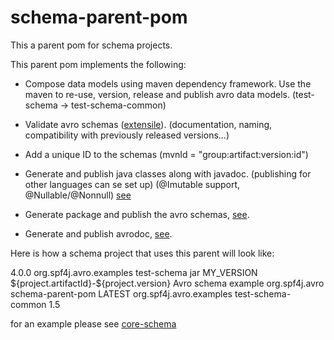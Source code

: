 # schema-parent-pom

This a parent pom for schema projects.

 This parent pom implements the following:

  * Compose data models using maven dependency framework. Use the maven to re-use, version, release and publish avro data models. (test-schema -> test-schema-common)

  * Validate avro schemas ([extensile](http://www.spf4j.org/spf4j-avro-components/maven-avro-schema-plugin/avro-validate-mojo.html)). (documentation, naming,  compatibility with previously released versions...)

  * Add a unique ID to the schemas (mvnId = "group:artifact:version:id")

  * Generate and publish java classes along with javadoc. (publishing for other languages can se set up) (@Imutable support, @Nullable/@Nonnull) [see](https://bintray.com/zolyfarkas/core/download_file?file_path=org%2Fspf4j%2Favro%2Fexamples%2Ftest-schema%2F1.1%2Ftest-schema-1.1.jar)

  * Generate package and publish the avro schemas, [see](https://bintray.com/zolyfarkas/core/download_file?file_path=org%2Fspf4j%2Favro%2Fexamples%2Ftest-schema%2F1.1%2Ftest-schema-1.1-avsc.jar).
  
  * Generate and publish avrodoc, [see](https://bintray.com/zolyfarkas/core/download_file?file_path=org%2Fspf4j%2Favro%2Fexamples%2Ftest-schema%2F1.1%2Ftest-schema-1.1-avrodoc.jar).


Here is how a schema project that uses this parent will look like:

  <?xml version="1.0" encoding="UTF-8"?>
  <project xmlns="http://maven.apache.org/POM/4.0.0" xmlns:xsi="http://www.w3.org/2001/XMLSchema-instance"       xsi:schemaLocation="http://maven.apache.org/POM/4.0.0 http://maven.apache.org/xsd/maven-4.0.0.xsd">
    <modelVersion>4.0.0</modelVersion>
    <groupId>org.spf4j.avro.examples</groupId>
    <artifactId>test-schema</artifactId>
    <packaging>jar</packaging>
    <version>MY_VERSION</version>
    <name>${project.artifactId}-${project.version}</name>
    <description>Avro schema example</description>
    <parent>
      <groupId>org.spf4j.avro</groupId>
      <artifactId>schema-parent-pom</artifactId>
      <version>LATEST</version>
    </parent>
    <dependencies>
      <dependency> <!-- this schema will re-use schema's from this dependency -->
          <groupId>org.spf4j.avro.examples</groupId>
          <artifactId>test-schema-common</artifactId>
          <version>1.5</version>
      </dependency>
    </dependencies>
  </project>

for an example please see [core-schema](https://github.com/zolyfarkas/core-schema)